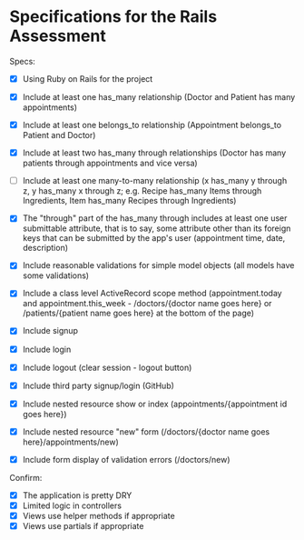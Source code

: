 # Specifications for the Rails Assessment

Specs:

- [x] Using Ruby on Rails for the project
- [x] Include at least one has_many relationship (Doctor and Patient has many appointments)
- [x] Include at least one belongs_to relationship (Appointment belongs_to Patient and Doctor)
- [x] Include at least two has_many through relationships (Doctor has many patients through appointments and vice versa)

- [ ] Include at least one many-to-many relationship (x has_many y through z, y has_many x through z; e.g. Recipe has_many Items through Ingredients, Item has_many Recipes through Ingredients)

- [x] The "through" part of the has_many through includes at least one user submittable attribute, that is to say, some attribute other than its foreign keys that can be submitted by the app's user (appointment time, date, description)
- [x] Include reasonable validations for simple model objects (all models have some validations)
- [x] Include a class level ActiveRecord scope method (appointment.today and appointment.this_week - /doctors/{doctor name goes here} or /patients/{patient name goes here}   at the bottom of the page)
- [x] Include signup
- [x] Include login
- [x] Include logout (clear session - logout button)
- [x] Include third party signup/login (GitHub)
- [x] Include nested resource show or index (appointments/{appointment id goes here})
- [x] Include nested resource "new" form (/doctors/{doctor name goes here}/appointments/new)
- [x] Include form display of validation errors (/doctors/new)

Confirm:

- [x] The application is pretty DRY
- [x] Limited logic in controllers
- [x] Views use helper methods if appropriate
- [x] Views use partials if appropriate
